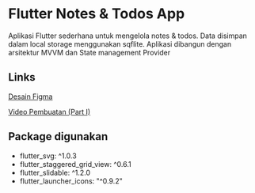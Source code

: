 
# Flutter Notes & Todos App

Aplikasi Flutter sederhana untuk mengelola notes & todos. Data disimpan dalam local storage menggunakan sqflite. Aplikasi dibangun dengan arsitektur MVVM dan State management Provider





## Links

[Desain Figma](https://www.figma.com/file/Gtzm6qlb0ckxNOEfCvQ0HX/Youtube---note-%26-todo-app?node-id=2%3A7)

[Video Pembuatan (Part I)](https://youtu.be/BWNgfzHs_5c)
## Package digunakan

- flutter_svg: ^1.0.3
- flutter_staggered_grid_view: ^0.6.1
- flutter_slidable: ^1.2.0
- flutter_launcher_icons: "^0.9.2"  

